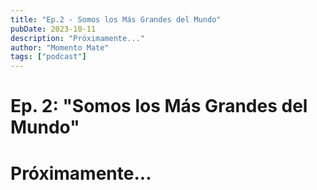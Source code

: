 ```yaml
---
title: "Ep.2 - Somos los Más Grandes del Mundo"
pubDate: 2023-10-11
description: "Próximamente..."
author: "Momento Mate"
tags: ["podcast"]
---
```


<!-- ¿Qué significa y qué se siente "Ser Argentino"? -->

# Ep. 2: "Somos los Más Grandes del Mundo"

# **Próximamente...**

<!-- Bienvenidos a "Momento Mate Podcast"! Este es el segundo!  -->

<!-- Si en el episodio anterior compartimos el mate como excusa para conversar y presentarnos, hoy vamos a sumergirnos en una aventura de identidad, cultura y pasión. Hablaremos de lo que significa y se siente "Ser Argentino" con un texto que Uri nos preparó. -->

<!-- Pueden leer el texto aquí: [Un relato de los Argentinos - Jorge Guinzburg](../resources/somos-lo-mejor-del-mundo) -->

<!-- Comentenós en los comentarios del YouTube ¿Se sintieron identificados?¿Somos los más grandes del mundo? -->
